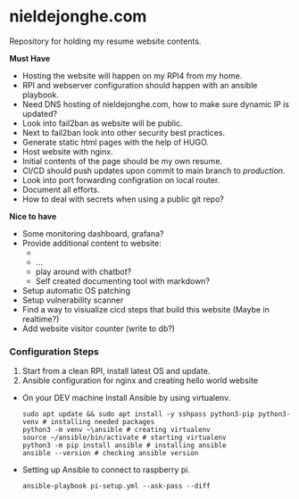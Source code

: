 # nieldejonghe.com
Repository for holding my resume website contents.

**Must Have**

- Hosting the website will happen on my RPI4 from my home.
- RPI and webserver configuration should happen with an ansible playbook.
- Need DNS hosting of nieldejonghe.com, how to make sure dynamic IP is updated?
- Look into fail2ban as website will be public.
- Next to fail2ban look into other security best practices.
- Generate static html pages with the help of HUGO.
- Host website with nginx.
- Initial contents of the page should be my own resume.
- CI/CD should push updates upon commit to main branch to *production*.
- Look into port forwarding configration on local router.
- Document all efforts.
- How to deal with secrets when using a public git repo?

**Nice to have**

- Some monitoring dashboard, grafana?
- Provide additional content to website: 
  - <insert ideas here>
  - ...
  - play around with chatbot?
  - Self created documenting tool with markdown?
- Setup automatic OS patching
- Setup vulnerability scanner 
- Find a way to visiualize cicd steps that build this website (Maybe in realtime?) 
- Add website visitor counter (write to db?)
  
### Configuration Steps
1. Start from a clean RPI, install latest OS and update.
2. Ansible configuration for nginx and creating hello world website

- On your DEV machine Install Ansible by using virtualenv.

    ```
    sudo apt update && sudo apt install -y sshpass python3-pip python3-venv # installing needed packages
    python3 -m venv ~\ansible # creating virtualenv
    source ~/ansible/bin/activate # starting virtualenv
    python3 -m pip install ansible # installing ansible
    ansible --version # checking ansible version
    ```

- Setting up Ansible to connect to raspberry pi.

    ` ansible-playbook pi-setup.yml --ask-pass --diff `






